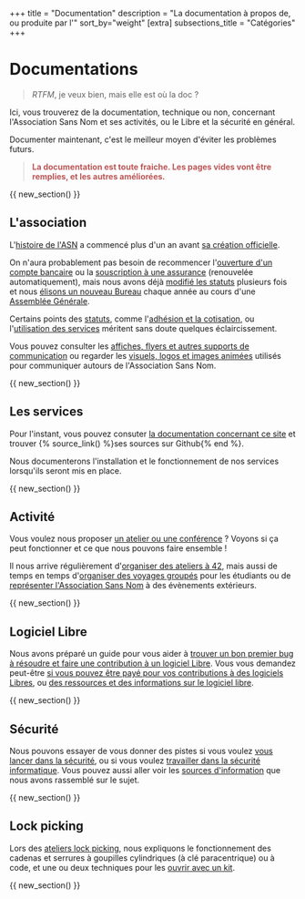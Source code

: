 +++
title = "Documentation"
description = "La documentation à propos de, ou produite par l'"
sort_by="weight"
[extra]
subsections_title = "Catégories"
+++

# Documentations

> _RTFM_, je veux bien, mais elle est où la doc ?

Ici, vous trouverez de la documentation, technique ou non, concernant
l'Association Sans Nom et ses activités, ou le Libre et la sécurité en général.

Documenter maintenant, c'est le meilleur moyen d'éviter les problèmes futurs. 

> <span style="color:#b55; font-weight:bold">La documentation est toute fraiche.
> Les pages vides vont être remplies, et les autres améliorées.</span>

{{ new_section() }}

## L'association

L'[histoire de l'ASN](@/documentation/association/historique/index.fr.md) a
commencé plus d'un an avant [sa création
officielle](@/documentation/association/création/index.fr.md).

On n'aura probablement pas besoin de recommencer l'[ouverture d'un compte
bancaire](@/documentation/association/banque/index.fr.md) ou la [souscription à
une assurance](@/documentation/association/assurance/index.fr.md) (renouvelée
automatiquement), mais nous avons déjà [modifié les
statuts](@/documentation/association/modification_des_statuts/index.fr.md)
plusieurs fois et nous [élisons un nouveau
Bureau](@/documentation/association/elections/index.fr.md) chaque année au cours
d'une [Assemblée
Générale](@/documentation/association/assemblée_générale/index.fr.md).

Certains points des [statuts](@/statuts/index.fr.md), comme l'[adhésion et la
cotisation](@/documentation/association/adhésion_et_cotisation/index.fr.md), ou
l'[utilisation des
services](@/documentation/association/utiliser_les_services/index.fr.md) méritent
sans doute quelques éclaircissement.

Vous pouvez consulter les [affiches, flyers et autres supports de
communication](@/documentation/association/flyers/index.fr.md) ou regarder les
[visuels, logos et images
animées](@/documentation/association/visuels/index.fr.md) utilisés pour
communiquer autours de l'Association Sans Nom.

{{ new_section() }}

## Les services

Pour l'instant, vous pouvez consuter [la documentation concernant ce
site](@/documentation/services/website_sansnom_org/index.fr.md) et trouver {%
source_link() %}ses sources sur Github{% end %}.

Nous documenterons l'installation et le fonctionnement de nos services
lorsqu'ils seront mis en place.

{{ new_section() }}

## Activité

Vous voulez nous proposer [un atelier ou une
conférence](@/documentation/activités/proposer_une_activité/index.fr.md) ? Voyons
si ça peut fonctionner et ce que nous pouvons faire ensemble !

Il nous arrive régulièrement d'[organiser des ateliers à
42](@/documentation/activités/atelier_à_42/index.fr.md), mais aussi de temps en
temps d'[organiser des voyages
groupés](@/documentation/activités/voyage_groupé/index.fr.md) pour les étudiants
ou de [représenter l'Association Sans
Nom](@/documentation/activités/évènement_extérieur/index.fr.md) à des évènements
extérieurs.

{{ new_section() }}

## Logiciel Libre

Nous avons préparé un guide pour vous aider à [trouver un bon premier bug à
résoudre et faire une contribution à un logiciel
Libre](@/documentation/logiciel_libre/comment_contribuer/index.fr.md).
Vous vous demandez peut-être [si vous pouvez être payé pour vos contributions à
des logiciels
Libres](@/documentation/logiciel_libre/contribution_rémunérée/index.fr.md)<!-- ou
comment [gérer votre projet de logiciel libre et trouver des
contributeurs](@/documentation/logiciel_libre/mon_logiciel_libre/index.fr.md).
Mais peut-être cherchez vous simplement [des logiciels libres à
utiliser](@/documentation/logiciel_libre/utiliser/index.fr.md)-->, ou [des ressources
et des informations sur le logiciel
libre](@/documentation/logiciel_libre/ressources/index.fr.md).

{{ new_section() }}

## Sécurité

Nous pouvons essayer de vous donner des pistes si vous voulez [vous lancer dans
la sécurité](@/documentation/sécurité/débuter/index.fr.md), ou si vous voulez
[travailler dans la sécurité
informatique](@/documentation/sécurité/professionnalisation/index.fr.md).
Vous pouvez aussi aller voir les [sources
d'information](@/documentation/sécurité/ressources/index.fr.md) que nous avons
rassemblé sur le sujet.

{{ new_section() }}

## Lock picking

Lors des [ateliers lock picking](@/activités/lock-picking/_index.md), nous
expliquons le fonctionnement des cadenas et serrures à goupilles cylindriques
(à clé paracentrique) ou à code, et une ou deux techniques pour les [ouvrir
avec un kit](@/documentation/lock_picking/paracentrique/index.fr.md)<!-- ou [avec
une simple cannette](@/documentation/lock_picking/canette/index.fr.md) ou [sans
outils](@/documentation/lock_picking/cadenas_à_code/index.fr.md) pour ce dernier.
Nous prévoyons également d'essayer de [fabriquer des outils
nous-mêmes](@/documentation/lock_picking/créer_ses_outils/index.fr.md)-->.

{{ new_section() }}
